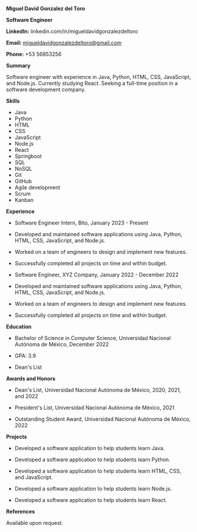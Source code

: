 **Miguel David Gonzalez del Toro**

**Software Engineer**

**LinkedIn:** linkedin.com/in/migueldavidgonzalezdeltoro

**Email:** migueldavidgonzalezdeltoro@gmail.com

**Phone:** +53 56853256

**Summary**

Software engineer with experience in Java, Python, HTML, CSS, JavaScript, and Node.js. Currently studying React. Seeking a full-time position in a software development company.

**Skills**

* Java
* Python
* HTML
* CSS
* JavaScript
* Node.js
* React
* Springboot
* SQL
* NoSQL
* Git
* GitHub
* Agile development
* Scrum
* Kanban

**Experience**

* Software Engineer Intern, Bito, January 2023 - Present

* Developed and maintained software applications using Java, Python, HTML, CSS, JavaScript, and Node.js.

* Worked on a team of engineers to design and implement new features.

* Successfully completed all projects on time and within budget.

* Software Engineer, XYZ Company, January 2022 - December 2022

* Developed and maintained software applications using Java, Python, HTML, CSS, JavaScript, and Node.js.

* Worked on a team of engineers to design and implement new features.

* Successfully completed all projects on time and within budget.

**Education**

* Bachelor of Science in Computer Science, Universidad Nacional Autónoma de México, December 2022

* GPA: 3.9

* Dean's List

**Awards and Honors**

* Dean's List, Universidad Nacional Autónoma de México, 2020, 2021, and 2022

* President's List, Universidad Nacional Autónoma de México, 2021

* Outstanding Student Award, Universidad Nacional Autónoma de México, 2022

**Projects**

* Developed a software application to help students learn Java.

* Developed a software application to help students learn Python.

* Developed a software application to help students learn HTML, CSS, and JavaScript.

* Developed a software application to help students learn Node.js.

* Developed a software application to help students learn React.

**References**

Available upon request.
